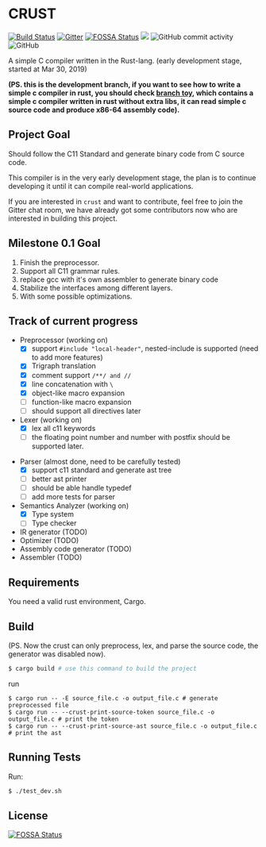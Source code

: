 # CRUST
[![Build Status](https://travis-ci.com/onehr/crust.svg?branch=master)](https://travis-ci.com/onehr/crust)
[![Gitter](https://badges.gitter.im/crust-dev/community.svg)](https://gitter.im/crust-dev/community?utm_source=badge&utm_medium=badge&utm_campaign=pr-badge)
[![FOSSA Status](https://app.fossa.io/api/projects/git%2Bgithub.com%2Fonehr%2Fcrust.svg?type=shield)](https://app.fossa.io/projects/git%2Bgithub.com%2Fonehr%2Fcrust?ref=badge_shield)
[![](https://tokei.rs/b1/github/onehr/crust)](https://github.com/onehr/crust)
![GitHub commit activity](https://img.shields.io/github/commit-activity/m/onehr/crust.svg?style=plastic)
![GitHub](https://img.shields.io/github/license/onehr/crust.svg)

A simple C compiler written in the Rust-lang. (early development stage, started at Mar 30, 2019)

**(PS. this is the development branch, 
if you want to see how to write a simple c compiler in rust, you should check 
[branch toy](https://github.com/onehr/crust/tree/toy), 
which contains a simple c compiler written in rust without extra libs, 
it can read simple c source code and produce x86-64 assembly code).**

## Project Goal
Should follow the C11 Standard and generate binary code from C source code.

This compiler is in the very early development stage,
the plan is to continue developing it until it can compile real-world applications.

If you are interested in `crust` and want to contribute, feel free to join the Gitter chat room, 
we have already got some contributors now who are interested in building this project.

## Milestone 0.1 Goal
1. Finish the preprocessor.
2. Support all C11 grammar rules.
3. replace gcc with it's own assembler to generate binary code
4. Stabilize the interfaces among different layers.
5. With some possible optimizations.

## Track of current progress
- Preprocessor (working on)
    - [X] support `#include "local-header"`, nested-include is supported (need to add more features)
    - [X] Trigraph translation
    - [X] comment support `/**/ and //`
    - [X] line concatenation with ` \ `
    - [X] object-like macro expansion
    - [ ] function-like macro expansion
    - [ ] should support all directives later
- Lexer (working on)
    - [X] lex all c11 keywords
    - [ ] the floating point number and number with postfix should be supported later.
* Parser (almost done, need to be carefully tested)
    - [X] support c11 standard and generate ast tree
    - [ ] better ast printer
    - [ ] should be able handle typedef
    - [ ] add more tests for parser
* Semantics Analyzer (working on)
    - [X] Type system
    - [ ] Type checker
* IR generator (TODO)
* Optimizer (TODO)
* Assembly code generator (TODO)
* Assembler (TODO)
## Requirements

You need a valid rust environment, Cargo.

## Build
(PS. Now the crust can only preprocess, lex, and parse the source code, the generator was disabled now).
```bash
$ cargo build # use this command to build the project
```
run
```shell
$ cargo run -- -E source_file.c -o output_file.c # generate preprocessed file
$ cargo run -- --crust-print-source-token source_file.c -o output_file.c # print the token
$ cargo run -- --crust-print-source-ast source_file.c -o output_file.c # print the ast

```

## Running Tests

Run:
```bash
$ ./test_dev.sh
```

## License
[![FOSSA Status](https://app.fossa.io/api/projects/git%2Bgithub.com%2Fonehr%2Fcrust.svg?type=large)](https://app.fossa.io/projects/git%2Bgithub.com%2Fonehr%2Fcrust?ref=badge_large)
